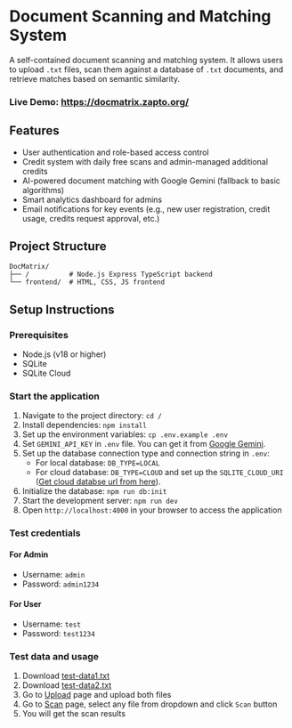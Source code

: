 # Document Scanning and Matching System

A self-contained document scanning and matching system. It allows users to upload `.txt` files, scan them against a database of `.txt` documents, and retrieve matches based on semantic similarity.

### Live Demo: https://docmatrix.zapto.org/

## Features

- User authentication and role-based access control
- Credit system with daily free scans and admin-managed additional credits
- AI-powered document matching with Google Gemini (fallback to basic algorithms)
- Smart analytics dashboard for admins
- Email notifications for key events (e.g., new user registration, credit usage, credits request approval, etc.)

## Project Structure

```
DocMatrix/
├── /          # Node.js Express TypeScript backend
└── frontend/  # HTML, CSS, JS frontend
```

## Setup Instructions

### Prerequisites

- Node.js (v18 or higher)
- SQLite
- SQLite Cloud

### Start the application

1. Navigate to the project directory: `cd /`
2. Install dependencies: `npm install`
3. Set up the environment variables: `cp .env.example .env`
4. Set `GEMINI_API_KEY` in `.env` file. You can get it from [Google Gemini](https://aistudio.google.com/apikey).
5. Set up the database connection type and connection string in `.env`:
   - For local database: `DB_TYPE=LOCAL`
   - For cloud database: `DB_TYPE=CLOUD` and set up the `SQLITE_CLOUD_URI` ([Get cloud databse url from here](https://sqlitecloud.io/)). 
6. Initialize the database: `npm run db:init`
7. Start the development server: `npm run dev`
7. Open `http://localhost:4000` in your browser to access the application


### Test credentials

#### For Admin
- Username: `admin`
- Password: `admin1234`

#### For User
- Username: `test`
- Password: `test1234`

### Test data and usage

1. Download [test-data1.txt](https://storage.googleapis.com/gocsgc/docmatrix/test-data1.txt)
2. Download [test-data2.txt](https://storage.googleapis.com/gocsgc/docmatrix/test-data2.txt)
3. Go to [Upload](https://docmatrix.zapto.org/pages/upload.html) page and upload both files
4. Go to [Scan](https://docmatrix.zapto.org/pages/scan.html) page, select any file from dropdown and click `Scan` button
5. You will get the scan results

<!-- ## API Documentation

- The API documentation is available at `/api-docs` when the server is running.

## License

All rights reserved. -->
